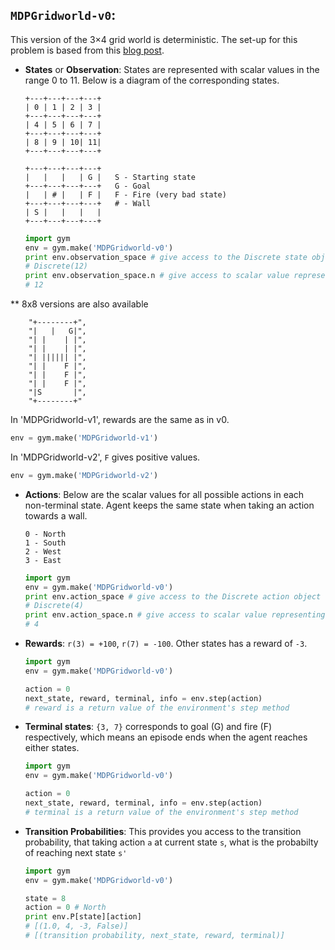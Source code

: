 `MDPGridworld-v0`:
--------------------
This version of the 3×4 grid world is deterministic. The set-up for this problem is based from this [blog post](https://goo.gl/GqkyzT).

* **States** or **Observation**: States are represented with scalar values in the range 0 to 11. Below is a diagram of the corresponding states.

    ```
    +---+---+---+---+
    | 0 | 1 | 2 | 3 |
    +---+---+---+---+
    | 4 | 5 | 6 | 7 |
    +---+---+---+---+
    | 8 | 9 | 10| 11|
    +---+---+---+---+

    +---+---+---+---+
    |   |   |   | G |   S - Starting state
    +---+---+---+---+   G - Goal
    |   | # |   | F |   F - Fire (very bad state)
    +---+---+---+---+   # - Wall
    | S |   |   |   |
    +---+---+---+---+
    ```
    
    ```python
    import gym
    env = gym.make('MDPGridworld-v0')
    print env.observation_space # give access to the Discrete state object
    # Discrete(12)
    print env.observation_space.n # give access to scalar value representing range for the states
    # 12
    ```

** 8x8 versions are also available
```
    "+--------+",
    "|   |   G|",
    "| |    | |",
    "| |    | |",
    "| |||||| |",
    "| |    F |",
    "| |    F |",
    "| |    F |",
    "|S       |",    
    "+--------+"
```

In 'MDPGridworld-v1', rewards are the same as in v0.
```python
env = gym.make('MDPGridworld-v1')
```

In 'MDPGridworld-v2', `F` gives positive values.
```python
env = gym.make('MDPGridworld-v2')
```

* **Actions**: Below are the scalar values for all possible actions in each non-terminal state. Agent keeps the same state when taking an action towards a wall.

    ```
    0 - North
    1 - South 
    2 - West 
    3 - East
    ```
    
    ```python
    import gym
    env = gym.make('MDPGridworld-v0')
    print env.action_space # give access to the Discrete action object
    # Discrete(4)
    print env.action_space.n # give access to scalar value representing range for the available actions
    # 4
    ```

* **Rewards**: `r(3) = +100`, `r(7) = -100`. Other states has a reward of `-3`.

    ```python
    import gym
    env = gym.make('MDPGridworld-v0')
    
    action = 0
    next_state, reward, terminal, info = env.step(action)
    # reward is a return value of the environment's step method
    ```

* **Terminal states**: `{3, 7}` corresponds to goal (G) and fire (F) respectively, which means an episode ends when the agent reaches either states.

    ```python
    import gym
    env = gym.make('MDPGridworld-v0')
    
    action = 0
    next_state, reward, terminal, info = env.step(action)
    # terminal is a return value of the environment's step method
    ```

* **Transition Probabilities**: This provides you access to the transition probability, that taking action `a` at current state `s`, what is the probabilty of reaching next state `s'`

    ```python
    import gym
    env = gym.make('MDPGridworld-v0')
    
    state = 8
    action = 0 # North
    print env.P[state][action]
    # [(1.0, 4, -3, False)]
    # [(transition probability, next_state, reward, terminal)]
    ```
